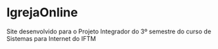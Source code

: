 # IgrejaOnline
Site desenvolvido para o Projeto Integrador do 3º semestre do curso de Sistemas para Internet do IFTM
